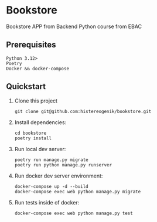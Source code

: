 # Bookstore

Bookstore APP from Backend Python course from EBAC

## Prerequisites

```
Python 3.12>
Poetry
Docker && docker-compose

```

## Quickstart

1. Clone this project

   ```shell
   git clone git@github.com:histereogenik/bookstore.git
   ```

2. Install dependencies:

   ```shell
   cd bookstore
   poetry install
   ```

3. Run local dev server:

   ```shell
   poetry run manage.py migrate
   poetry run python manage.py runserver
   ```
   
4. Run docker dev server environment:

   ```shell
   docker-compose up -d --build 
   docker-compose exec web python manage.py migrate
   ```

5. Run tests inside of docker:

   ```shell
   docker-compose exec web python manage.py test
   ```


